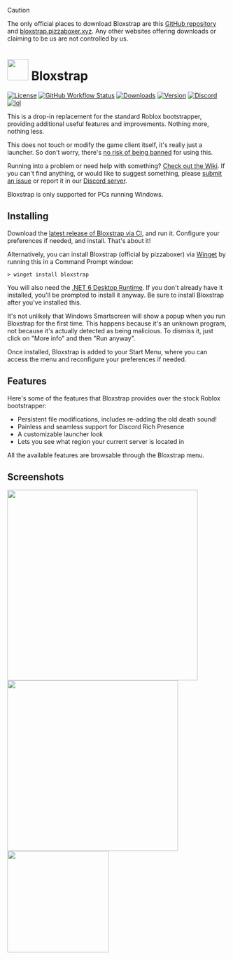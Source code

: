 > [!CAUTION]
> The only official places to download Bloxstrap are this [GitHub repository](https://github.com/pizzaboxer/bloxstrap) and [bloxstrap.pizzaboxer.xyz](https://bloxstrap.pizzaboxer.xyz). Any other websites offering downloads or claiming to be us are not controlled by us.

# <img src="https://github.com/xsylic/bloxstrap/raw/app/dev/Images/Bloxstrap.png" width="48"/> Bloxstrap

[![License](https://img.shields.io/github/license/xsylic/bloxstrap)](https://github.com/xsylic/bloxstrap/blob/app/dev/LICENSE)
[![GitHub Workflow Status](https://img.shields.io/github/actions/workflow/status/xsylic/bloxstrap/ci.yml?branch=app/dev&label=builds)](https://github.com/xsylic/bloxstrap/actions)
[![Downloads](https://img.shields.io/github/downloads/xsylic/bloxstrap/latest/total?color=981bfe)](https://github.com/xsylic/bloxstrap/releases)
[![Version](https://img.shields.io/github/v/release/xsylic/bloxstrap?color=7a39fb)](https://github.com/xsylic/bloxstrap/releases/latest)
[![Discord](https://img.shields.io/discord/1099468797410283540?logo=discord&logoColor=white&label=discord&color=4d3dff)](https://discord.gg/nKjV3mGq6R)
[![lol](https://img.shields.io/badge/mom%20made-pizza%20rolls-orange)](https://media.tenor.com/FIkSGbGycmAAAAAd/manly-roblox.gif)

This is a drop-in replacement for the standard Roblox bootstrapper, providing additional useful features and improvements. Nothing more, nothing less.

This does not touch or modify the game client itself, it's really just a launcher. So don't worry, there's [no risk of being banned](https://github.com/pizzaboxer/bloxstrap/wiki/Why-it%27s-not-reasonably-possible-for-you-to-be-banned-by-Bloxstrap) for using this.

Running into a problem or need help with something? [Check out the Wiki](https://github.com/pizzaboxer/bloxstrap/wiki). If you can't find anything, or would like to suggest something, please [submit an issue](https://github.com/pizzaboxer/bloxstrap/issues) or report it in our [Discord server](https://discord.gg/nKjV3mGq6R).
 
Bloxstrap is only supported for PCs running Windows.
 
## Installing
Download the [latest release of Bloxstrap via CI](https://github.com/xsylic/bloxstrap/actions), and run it. Configure your preferences if needed, and install. That's about it!

Alternatively, you can install Bloxstrap (official by pizzaboxer) via [Winget](https://winstall.app/apps/pizzaboxer.Bloxstrap) by running this in a Command Prompt window:
```
> winget install bloxstrap
```

You will also need the [.NET 6 Desktop Runtime](https://aka.ms/dotnet-core-applaunch?missing_runtime=true&arch=x64&rid=win11-x64&apphost_version=6.0.16&gui=true). If you don't already have it installed, you'll be prompted to install it anyway. Be sure to install Bloxstrap after you've installed this.

It's not unlikely that Windows Smartscreen will show a popup when you run Bloxstrap for the first time. This happens because it's an unknown program, not because it's actually detected as being malicious. To dismiss it, just click on "More info" and then "Run anyway".

Once installed, Bloxstrap is added to your Start Menu, where you can access the menu and reconfigure your preferences if needed.
 
## Features
Here's some of the features that Bloxstrap provides over the stock Roblox bootstrapper:

* Persistent file modifications, includes re-adding the old death sound!
* Painless and seamless support for Discord Rich Presence
* A customizable launcher look
* Lets you see what region your current server is located in

All the available features are browsable through the Bloxstrap menu.

## Screenshots

<p float="left">
    <img src="https://github.com/pizzaboxer/bloxstrap/assets/41478239/dcfd0cdf-1aae-45bb-849a-f7710ec63b28" width="435" />
    <img src="https://github.com/pizzaboxer/bloxstrap/assets/41478239/e08cdf28-4f99-46b5-99f2-5c338aac86db" width="390" />
    <img src="https://github.com/pizzaboxer/bloxstrap/assets/41478239/7ba35223-9115-401f-bbc1-d15e9c5fd79e" width="232" />
<p>
